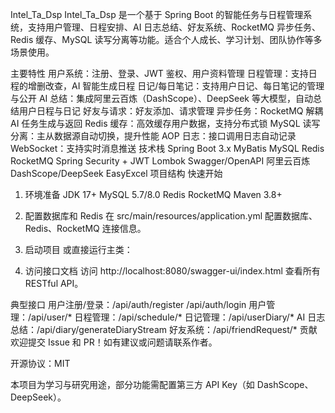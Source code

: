 Intel_Ta_Dsp
Intel_Ta_Dsp 是一个基于 Spring Boot 的智能任务与日程管理系统，支持用户管理、日程安排、AI 日志总结、好友系统、RocketMQ 异步任务、Redis 缓存、MySQL 读写分离等功能。适合个人成长、学习计划、团队协作等多场景使用。

主要特性
用户系统：注册、登录、JWT 鉴权、用户资料管理
日程管理：支持日程的增删改查，AI 智能生成日程
日记/每日笔记：支持用户日记、每日笔记的管理与公开
AI 总结：集成阿里云百炼（DashScope）、DeepSeek 等大模型，自动总结用户日程与日记
好友与请求：好友添加、请求管理
异步任务：RocketMQ 解耦 AI 任务生成与返回
Redis 缓存：高效缓存用户数据，支持分布式锁
MySQL 读写分离：主从数据源自动切换，提升性能
AOP 日志：接口调用日志自动记录
WebSocket：支持实时消息推送
技术栈
Spring Boot 3.x
MyBatis
MySQL
Redis
RocketMQ
Spring Security + JWT
Lombok
Swagger/OpenAPI
阿里云百炼 DashScope/DeepSeek
EasyExcel
项目结构
快速开始
1. 环境准备
JDK 17+
MySQL 5.7/8.0
Redis
RocketMQ
Maven 3.8+
2. 配置数据库和 Redis
在 src/main/resources/application.yml 配置数据库、Redis、RocketMQ 连接信息。

3. 启动项目
或直接运行主类：

4. 访问接口文档
访问 http://localhost:8080/swagger-ui/index.html 查看所有 RESTful API。

典型接口
用户注册/登录：/api/auth/register /api/auth/login
用户管理：/api/user/*
日程管理：/api/schedule/*
日记管理：/api/userDiary/*
AI 日志总结：/api/diary/generateDiaryStream
好友系统：/api/friendRequest/*
贡献
欢迎提交 Issue 和 PR！如有建议或问题请联系作者。

开源协议：MIT

本项目为学习与研究用途，部分功能需配置第三方 API Key（如 DashScope、DeepSeek）。
